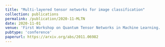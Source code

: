 ```yaml
---
title: "Multi-layered tensor networks for image classification"
collection: publications
permalink: /publication/2020-11-MLTN
date: 2020-11-01
venue: 'First Workshop on Quantum Tensor Networks in Machine Learning. In conjunction with 34th NeurIPS, 2020.'
pubtype: 'conference'
paperurl: https://arxiv.org/abs/2011.06982
---
```

